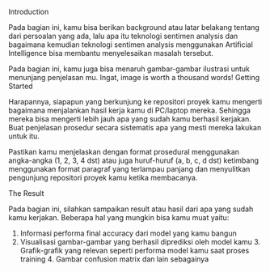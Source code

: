 Introduction 

Pada bagian ini, kamu bisa berikan background atau latar belakang tentang dari persoalan yang ada, lalu apa itu teknologi sentimen analysis dan bagaimana kemudian teknologi sentimen analysis menggunakan Artificial Intelligence bisa membantu menyelesaikan masalah tersebut. 

Pada bagian ini, kamu juga bisa menaruh gambar-gambar ilustrasi untuk menunjang penjelasan mu. Ingat, image is worth a thousand words! 
Getting Started 

Harapannya, siapapun yang berkunjung ke repositori proyek kamu mengerti bagaimana menjalankan hasil kerja kamu di PC/laptop mereka. Sehingga mereka bisa mengerti lebih jauh apa yang sudah kamu berhasil kerjakan. Buat penjelasan prosedur secara sistematis apa yang mesti mereka lakukan untuk itu. 

Pastikan kamu menjelaskan dengan format prosedural menggunakan angka-angka (1, 2, 3, 4 dst) atau juga huruf-huruf (a, b, c, d dst) ketimbang menggunakan format paragraf yang terlampau panjang dan menyulitkan pengunjung repositori proyek kamu ketika membacanya. 

The Result 

Pada bagian ini, silahkan sampaikan result atau hasil dari apa yang sudah kamu kerjakan. Beberapa hal yang mungkin bisa kamu muat yaitu: 
1. Informasi performa final accuracy dari model yang kamu bangun
2. Visualisasi gambar-gambar yang berhasil diprediksi oleh model kamu 3. Grafik-grafik yang relevan seperti performa model kamu saat proses training 4. Gambar confusion matrix dan lain sebagainya 
